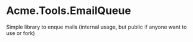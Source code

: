 # Acme.Tools.EmailQueue
Simple library to enque mails (internal usage, but public if anyone want to use or fork)

